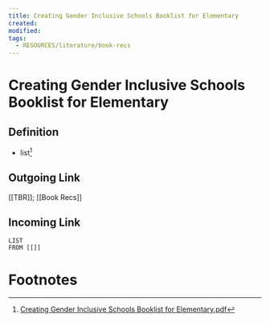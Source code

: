 ```yaml
---
title: Creating Gender Inclusive Schools Booklist for Elementary
created: 
modified: 
tags:
  - RESOURCES/literature/book-recs
---
```

# Creating Gender Inclusive Schools Booklist for Elementary
## Definition
- list[^1]
## Outgoing Link
[[TBR]]; [[Book Recs]]
## Incoming Link
```dataview
LIST
FROM [[]]
```
# Footnotes

[^1]: [Creating Gender Inclusive Schools Booklist for Elementary.pdf](https://hrc-prod-requests.s3-us-west-2.amazonaws.com/welcoming-schools/documents/WS-Creating-Gender-Inclusive-Schools-Booklist-for-Elementary.pdf)